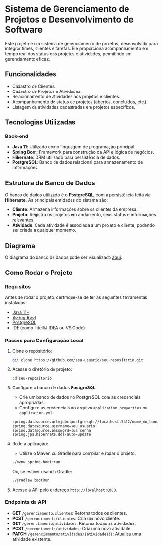 # Sistema de Gerenciamento de Projetos e Desenvolvimento de Software

Este projeto é um sistema de gerenciamento de projetos, desenvolvido para integrar times, clientes e tarefas. Ele proporciona acompanhamento em tempo real dos status dos projetos e atividades, permitindo um gerenciamento eficaz.

## Funcionalidades

- Cadastro de Clientes.
- Cadastro de Projetos e Atividades.
- Relacionamento de atividades aos projetos e clientes.
- Acompanhamento de status de projetos (abertos, concluídos, etc.).
- Listagem de atividades cadastradas em projetos específicos.

## Tecnologias Utilizadas

### Back-end

- **Java 11**: Utilizado como linguagem de programação principal.
- **Spring Boot**: Framework para construção da API e lógica de negócios.
- **Hibernate**: ORM utilizado para persistência de dados.
- **PostgreSQL**: Banco de dados relacional para armazenamento de informações.
## Estrutura de Banco de Dados

O banco de dados utilizado é o **PostgreSQL**, com a persistência feita via **Hibernate**. As principais entidades do sistema são:

- **Cliente**: Armazena informações sobre os clientes da empresa.
- **Projeto**: Registra os projetos em andamento, seus status e informações relevantes.
- **Atividade**: Cada atividade é associada a um projeto e cliente, podendo ser criada a qualquer momento.

## Diagrama

O diagrama do banco de dados pode ser visualizado [aqui](https://app.eraser.io/workspace/9JSXCl8VP71xGeLPAqA5?origin=share).

## Como Rodar o Projeto

### Requisitos

Antes de rodar o projeto, certifique-se de ter as seguintes ferramentas instaladas:

- [Java 11+](https://adoptopenjdk.net/)
- [Spring Boot](https://spring.io/projects/spring-boot)
- [PostgreSQL](https://www.postgresql.org/)
- IDE (como IntelliJ IDEA ou VS Code)

### Passos para Configuração Local

1. Clone o repositório:

    ```bash
    git clone https://github.com/seu-usuario/seu-repositorio.git
    ```

2. Acesse o diretório do projeto:

    ```bash
    cd seu-repositorio
    ```

3. Configure o banco de dados **PostgreSQL**:

    - Crie um banco de dados no PostgreSQL com as credenciais apropriadas.
    - Configure as credenciais no arquivo `application.properties` ou `application.yml`:

    ```properties
    spring.datasource.url=jdbc:postgresql://localhost:5432/nome_do_banco
    spring.datasource.username=seu_usuario
    spring.datasource.password=sua_senha
    spring.jpa.hibernate.ddl-auto=update
    ```

4. Rode a aplicação:

    - Utilize o Maven ou Gradle para compilar e rodar o projeto.

    ```bash
    ./mvnw spring-boot:run
    ```

   Ou, se estiver usando Gradle:

    ```bash
    ./gradlew bootRun
    ```

5. Acesse a API pelo endereço `http://localhost:8080`.

### Endpoints da API

- **GET** `/gerenciamento/clientes`: Retorna todos os clientes.
- **POST** `/gerenciamento/clientes`: Cria um novo cliente.
- **GET** `/gerenciamento/atividades`: Retorna todas as atividades.
- **POST** `/gerenciamento/atividades`: Cria uma nova atividade.
- **PATCH** `/gerenciamento/atividades/{atividadeId}`: Atualiza uma atividade existente.

